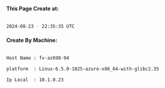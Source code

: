 
   
#### This Page Create at:

```bash

2024-08-23 - 22:35:35 UTC

```

#### Create By Machine:

```bash

Host Name : fv-az698-94

platform  : Linux-6.5.0-1025-azure-x86_64-with-glibc2.35

Ip Local  : 10.1.0.23

```

